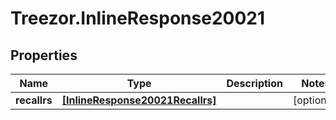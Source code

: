 # Treezor.InlineResponse20021

## Properties
Name | Type | Description | Notes
------------ | ------------- | ------------- | -------------
**recallrs** | [**[InlineResponse20021Recallrs]**](InlineResponse20021Recallrs.md) |  | [optional] 
